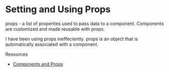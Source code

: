 # Setting and Using Props

props - a list of properties used to pass data to a component. Components are customized and made reusable with props.

I have been using props ineffeciently. props is an object that is automatically associated with a component.

Resources

- [Components and Props](https://reactjs.org/docs/components-and-props.html)
